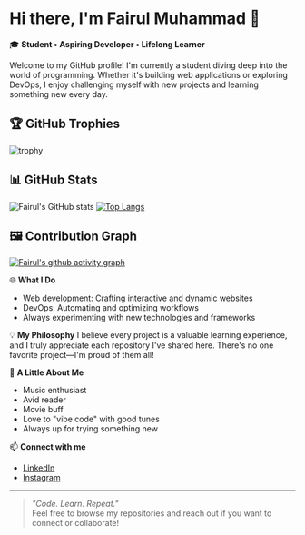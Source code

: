 # Hi there, I'm Fairul Muhammad 👋

🎓 **Student • Aspiring Developer • Lifelong Learner**

Welcome to my GitHub profile! I'm currently a student diving deep into the world of programming. Whether it's building web applications or exploring DevOps, I enjoy challenging myself with new projects and learning something new every day.

## 🏆 GitHub Trophies
![trophy](https://github-profile-trophy.vercel.app/?username=fairulmuhammad&theme=gruvbox)

## 📊 GitHub Stats
![Fairul's GitHub stats](https://github-readme-stats.vercel.app/api?username=fairulmuhammad&show_icons=true&theme=gruvbox)
[![Top Langs](https://github-readme-stats.vercel.app/api/top-langs/?username=fairulmuhammad&layout=compact&theme=gruvbox)](https://github.com/anuraghazra/github-readme-stats)

## 🖼️ Contribution Graph
[![Fairul's github activity graph](https://github-readme-activity-graph.vercel.app/graph?username=fairulmuhammad&theme=gruvbox)](https://github.com/ashutosh00710/github-readme-activity-graph)

🌐 **What I Do**
- Web development: Crafting interactive and dynamic websites
- DevOps: Automating and optimizing workflows
- Always experimenting with new technologies and frameworks

💡 **My Philosophy**
I believe every project is a valuable learning experience, and I truly appreciate each repository I've shared here. There's no one favorite project—I'm proud of them all!

🎵 **A Little About Me**
- Music enthusiast
- Avid reader
- Movie buff
- Love to "vibe code" with good tunes
- Always up for trying something new

📫 **Connect with me**
- [LinkedIn](https://www.linkedin.com/in/muhammad-fairul-b5aa37312/)
- [Instagram](https://www.instagram.com/fairulmuhammad_)

---

> _"Code. Learn. Repeat."_  
Feel free to browse my repositories and reach out if you want to connect or collaborate!
